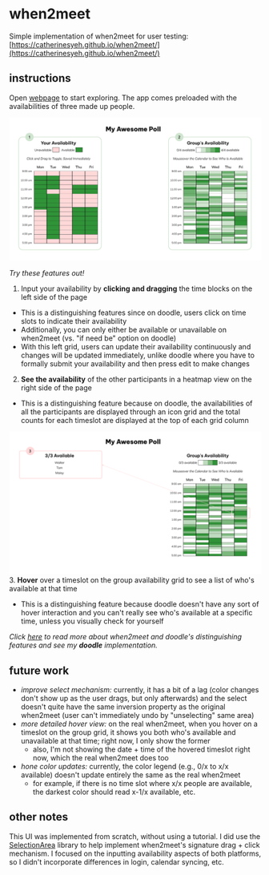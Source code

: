 # when2meet
Simple implementation of when2meet for user testing: [https://catherinesyeh.github.io/when2meet/](https://catherinesyeh.github.io/when2meet/)

## instructions
Open [webpage](https://catherinesyeh.github.io/when2meet/) to start exploring. The app comes preloaded with the availabilities of three made up people.

![Screenshot](img/screenshot1.png)

*Try these features out!*
1. Input your availability by **clicking and dragging** the time blocks on the left side of the page
- This is a distinguishing features since on doodle, users click on time slots to indicate their availability 
- Additionally, you can only either be available or unavailable on when2meet (vs. "if need be" option on doodle)
- With this left grid, users can update their availability continuously and changes will be updated immediately, unlike doodle where you have to formally submit your availability and then press edit to make changes

2. **See the availability** of the other participants in a heatmap view on the right side of the page
- This is a distinguishing feature because on doodle, the availabilities of all the participants are displayed through an icon grid and the total counts for each timeslot are displayed at the top of each grid column

![Hover view](img/screenshot2.png)
3. **Hover** over a timeslot on the group availability grid to see a list of who's available at that time
- This is a distinguishing feature because doodle doesn't have any sort of hover interaction and you can't really see who's available at a specific time, unless you visually check for yourself

*Click [here](https://github.com/catherinesyeh/doodle) to read more about when2meet and doodle's distinguishing features and see my **doodle** implementation.*

## future work
- *improve select mechanism:* currently, it has a bit of a lag (color changes don't show up as the user drags, but only afterwards) and the select doesn't quite have the same inversion property as the original when2meet (user can't immediately undo by "unselecting" same area)
- *more detailed hover view:* on the real when2meet, when you hover on a timeslot on the group grid, it shows you both who's available and unavailable at that time; right now, I only show the former
  - also, I'm not showing the date + time of the hovered timeslot right now, which the real when2meet does too
 - *hone color updates:* currently, the color legend (e.g., 0/x to x/x available) doesn't update entirely the same as the real when2meet
    - for example, if there is no time slot where x/x people are available, the darkest color should read x-1/x available, etc.
  
  ## other notes
  This UI was implemented from scratch, without using a tutorial. I did use the [SelectionArea](https://lucasmenendez.github.io/selection-area/) library to help implement when2meet's signature drag + click mechanism. I focused on the inputting availability aspects of both platforms, so I didn't incorporate differences in login, calendar syncing, etc.
